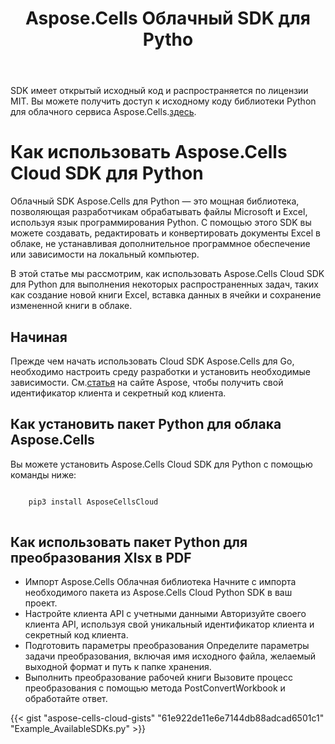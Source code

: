 ﻿---
title: Aspose.Cells Облачный SDK для Pytho
second_title: Aspose.Cells Cloud Documen
type: docs
url: /ru/available-sdks/aspose-cells-cloud-python/
description: Aspose.Cells Облако поддерживает Excel для создания, преобразования, слияния, разделения, защиты, внутренних операций с объектами и т. д.
weight: 30
kwords: Excel, Office Облако, REST API, Электронная таблица, PDF, CSV, Json, Markdown, Python
---
SDK имеет открытый исходный код и распространяется по лицензии MIT. Вы можете получить доступ к исходному коду библиотеки Python для облачного сервиса Aspose.Cells.[здесь](https://github.com/aspose-cells-cloud/aspose-cells-cloud-python).

# **Как использовать Aspose.Cells Cloud SDK для Python**

Облачный SDK Aspose.Cells для Python — это мощная библиотека, позволяющая разработчикам обрабатывать файлы Microsoft и Excel, используя язык программирования Python. С помощью этого SDK вы можете создавать, редактировать и конвертировать документы Excel в облаке, не устанавливая дополнительное программное обеспечение или зависимости на локальный компьютер.

В этой статье мы рассмотрим, как использовать Aspose.Cells Cloud SDK для Python для выполнения некоторых распространенных задач, таких как создание новой книги Excel, вставка данных в ячейки и сохранение измененной книги в облаке.

## Начиная

 Прежде чем начать использовать Cloud SDK Aspose.Cells для Go, необходимо настроить среду разработки и установить необходимые зависимости. См.[статья](https://docs.aspose.cloud/cells/quickstart/) на сайте Aspose, чтобы получить свой идентификатор клиента и секретный код клиента.

## Как установить пакет Python для облака Aspose.Cells

Вы можете установить Aspose.Cells Cloud SDK для Python с помощью команды ниже:

```bash

    pip3 install AsposeCellsCloud
  
 ```

## Как использовать пакет Python для преобразования Xlsx в PDF

- Импорт Aspose.Cells Облачная библиотека
 Начните с импорта необходимого пакета из Aspose.Cells Cloud Python SDK в ваш проект.
- Настройте клиента API с учетными данными
 Авторизуйте своего клиента API, используя свой уникальный идентификатор клиента и секретный код клиента.
- Подготовить параметры преобразования
 Определите параметры задачи преобразования, включая имя исходного файла, желаемый выходной формат и путь к папке хранения.
- Выполнить преобразование рабочей книги
 Вызовите процесс преобразования с помощью метода PostConvertWorkbook и обработайте ответ.

{{< gist "aspose-cells-cloud-gists" "61e922de11e6e7144db88adcad6501c1" "Example_AvailableSDKs.py" >}}

